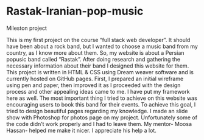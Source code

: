 # Rastak-Iranian-pop-music

Mileston project

This is my first project on the course “full stack web developer”. It should have been about a rock band, but I wanted to choose a music band from my country, as I know more about them. So, my website is about a Persian popusic band called “Rastak”. After doing research and gathering the necessary information about their band I designed this website for them. This project is written in HTML & CSS using Dream weaver software and is currently hosted on GitHub pages.
First, I prepared an initial wireframe using pen and paper, then improved it as I proceeded with the design process and other appealing ideas came to me. I have put my framework here as well. The most important thing I tried to achieve on this website was encouraging users to book this band for their events. To achieve this goal, I tried to design beautiful pages regarding my knowledge. I made an slide show with Photoshop for photos page on my project. Unfortunately some of the code didn’t work properly and I had to leave them. My mentor- Moosa Hassan- helped me make it nicer. I appreciate his help a lot.
